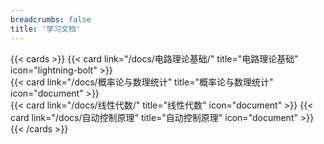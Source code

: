 ```yaml
---
breadcrumbs: false
title: '学习文档'
---
```


{{< cards >}}
  {{< card link="/docs/电路理论基础/" title="电路理论基础" icon="lightning-bolt" >}}  
  {{< card link="/docs/概率论与数理统计" title="概率论与数理统计" icon="document" >}}  
  {{< card link="/docs/线性代数/" title="线性代数" icon="document" >}}
  {{< card link="/docs/自动控制原理" title="自动控制原理" icon="document" >}}
{{< /cards >}}
